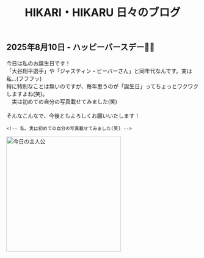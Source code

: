 <!DOCTYPE html>
<html lang="ja">
<head>
  <meta charset="UTF-8">
  <title>2025年8月10日 - My birthday! </title>
  <link rel="stylesheet" href="../style.css"> <!-- 共通CSSの読み込み -->
   <style>
    #blackout {
      display: none;
      position: fixed;
      inset: 0;
      background: black;
      z-index: 9999;
    }

    .protected-photo {
      width: 300px;
      user-select: none;
      -webkit-user-drag: none;
      pointer-events: auto;
      margin-bottom: 16px;
    }
  </style>
</head>
<body>
  <header>
    <h1>HIKARI・HIKARU 日々のブログ</h1>
  </header>
  <main>
    <h2>2025年8月10日 - ハッピーバースデー🎂✨</h2>
    <p>
      今日は私のお誕生日です！<br>
      「大谷翔平選手」や「ジャスティン・ビーバーさん」と同年代なんです。実は私...(フフフッ) <br>
      特に特別なことは無いのですが、毎年思うのが「誕生日」ってちょっとワクワクしますよね(笑)。
      <br>
    　実は初めての自分の写真載せてみました(笑)<br>
      <br>
      そんなこんなで、今後ともよろしくお願いいたします！
       </p>

    <!-- 私、実は初めての自分の写真載せてみました(笑) -->
   <img src="https://hikari-hikaru.github.io/dairy5/image2.jpeg" alt="今日の主人公" width="300">
  </main>

  <div id="blackout"></div>

  <script>
    const photos = document.querySelectorAll('.protected-photo');
    const blackout = document.getElementById('blackout');

    photos.forEach(photo => {
      let timer;

      photo.addEventListener('touchstart', () => {
        timer = setTimeout(() => {
          blackout.style.display = 'block';
        }, 500);
      });

      photo.addEventListener('touchend', () => {
        clearTimeout(timer);
      });

      photo.addEventListener('touchcancel', () => {
        clearTimeout(timer);
      });
    });

    blackout.addEventListener('click', () => {
      blackout.style.display = 'none';
    });
  </script>
</body>
</html>
